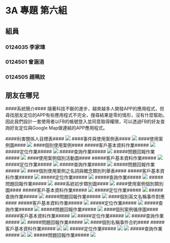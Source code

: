 # 3A 專題 第六組 #
## 組員 ##
### 0124035 李家瑋 ###
### 0124501 曾涵涓 ###
### 0124505 趙珮妏 ###
## 朋友在哪兒 ##
####系統簡介####
隨著科技不斷的進步，越來越多人開發APP的應用程式，但尋找朋友定位的APP有些應用程式不完全，搜尋結果是零的情形，沒有什麼幫助。
因此我們設計一套使用者以FB的帳號登入並同意取得權限，可以透過FB的好友查詢好友定位與Google Map做連結的APP應用程式。

####利害關係人目標表####
<img src=https://pbs.twimg.com/media/B1F79PxCAAEAV16.jpg>
####事件與使用案例表####
<img src=https://pbs.twimg.com/media/B1F79YpCAAAmXXQ.jpg>
####使用案例圖####
<img src=https://pbs.twimg.com/media/B1F79MUCcAAVzk9.jpg>
####個別使用案例####
#####客戶基本資料作業#####
<img src=https://pbs.twimg.com/media/B1F8I5vCQAAxumy.jpg>
#####定位作業#####
<img src=https://pbs.twimg.com/media/B1F8JTYCAAAmjhY.jpg>
#####查詢作業#####
<img src=https://pbs.twimg.com/media/B1F8JhcCEAAwlzu.jpg>
#####問題回報作業#####
<img src=https://pbs.twimg.com/media/B1F8JhdCYAAfn9L.jpg>
####使用案例個別活動圖####
#####客戶基本資料作業#####
<img src=https://pbs.twimg.com/media/B1F8XuJCEAAHmp0.jpg>
#####定位作業#####
<img src=https://pbs.twimg.com/media/B1F8X9LCUAAkedr.jpg>
#####查詢作業#####
<img src=https://pbs.twimg.com/media/B1F8YJaCUAAf622.jpg>
#####問題回報作業#####
<img src=https://pbs.twimg.com/media/B1F8YfPCAAA5WxU.jpg>
####個別使用案例之名詞與概念類別列舉表####
#####客戶基本資料作業#####
<img src=https://pbs.twimg.com/media/B1F8Ri7CAAAOb-b.jpg>
#####定位作業#####
<img src=https://pbs.twimg.com/media/B1F8RvjCYAAt85x.jpg>
#####查詢作業#####
<img src=https://pbs.twimg.com/media/B1F8Rx5CQAExK9Y.jpg>
#####問題回報作業#####
<img src=https://pbs.twimg.com/media/B1F8R2yCcAEF1A-.jpg>
####系統初步類別圖####
<img src="https://pbs.twimg.com/media/B1E94rBCEAAva7S.jpg:large">
####使用案例個別類別圖####
#####客戶基本資料作業#####
<img src=https://pbs.twimg.com/media/B1F8g79CYAA2K4j.jpg>
#####定位作業#####
<img src=https://pbs.twimg.com/media/B1F8hQwCYAAL5pL.jpg>
#####查詢作業#####
<img src=https://pbs.twimg.com/media/B1F8hUgCQAAr3ot.jpg>
#####問題回報作業#####
<img src=https://pbs.twimg.com/media/B1F8hV2CAAAFq_G.jpg>
####個別英文名稱事件對應####
#####客戶基本資料作業#####
<img src=https://pbs.twimg.com/media/B1F8psVCUAEUivi.jpg>
#####定位作業#####
<img src=https://pbs.twimg.com/media/B1F8qCwCAAA1-SO.jpg>
#####查詢作業#####
<img src=https://pbs.twimg.com/media/B1F8qD2CcAIHNvb.jpg>
#####問題回報作業#####
<img src=https://pbs.twimg.com/media/B1F8qG9CcAA7fR7.jpg>
####個別案例循序圖####
#####客戶基本資料作業#####
<img src=https://images.plurk.com/HSC6a110j5S3302ILCLbD.jpg>
#####定位作業#####
<img src=https://images.plurk.com/2QI3vTdsEceJT1EQuDIc2r.jpg>
#####查詢作業#####
<img src=https://images.plurk.com/2gl1qZkwKlSlkYHbmKZtIa.jpg>
#####問題回報作業#####
<img src=https://images.plurk.com/4qX770vRPKBsQ2y0cBS2WC.jpg>
####個別名稱事件合約####
#####客戶基本資料作業#####
<img src=https://pbs.twimg.com/media/B1F_pFDCYAAJyu8.jpg>
<img src=https://pbs.twimg.com/media/B1F_pXECQAIJT-4.jpg>
#####定位作業#####
<img src=https://pbs.twimg.com/media/B1F_pZuCMAAwEIZ.jpg>
<img src=https://pbs.twimg.com/media/B1F_pZvCEAE_f53.jpg>
#####查詢作業#####
<img src=https://pbs.twimg.com/media/B1F_xutCUAAkkin.jpg>
<img src=https://pbs.twimg.com/media/B1F_xutCMAA_ucR.jpg>
#####問題回報作業#####
<img src=https://pbs.twimg.com/media/B1F_xgTCQAAZG_N.jpg>
